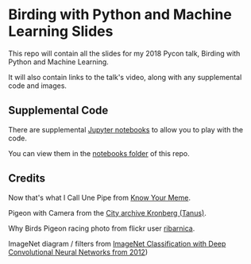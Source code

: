 # Birding with Python and Machine Learning Slides

This repo will contain all the slides for my 2018 Pycon talk, Birding with Python and Machine Learning.

It will also contain links to the talk's video, along with any supplemental code and images.

## Supplemental Code

There are supplemental [Jupyter notebooks](https://github.com/burningion/birding-with-python-pycon-2018-slides/blob/master/notebooks/convolutions.ipynb) to allow you to play with the code.

You can view them in the [notebooks folder](https://github.com/burningion/birding-with-python-pycon-2018-slides/tree/master/notebooks) of this repo.

## Credits 

Now that's what I Call Une Pipe from [Know Your Meme](http://knowyourmeme.com/photos/1250385-this-is-not-a-pipe-parodies).

Pigeon with Camera from the [City archive Kronberg (Tanus)](http://sdtb.de/museum-of-technology/exhibitions/the-pigeon-photographer/).

Why Birds Pigeon racing photo from flickr user [ribarnica](https://www.flickr.com/photos/ribarnica/9175201834/).

ImageNet diagram / filters from [ImageNet Classification with Deep Convolutional Neural Networks from 2012](https://papers.nips.cc/paper/4824-imagenet-classification-with-deep-convolutional-neural-networks))
